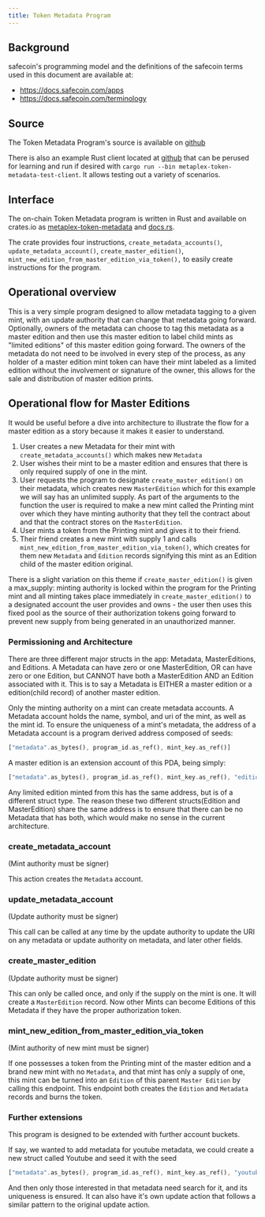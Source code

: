 ```yaml
---
title: Token Metadata Program
---
```


## Background

safecoin's programming model and the definitions of the safecoin terms used in this
document are available at:

- https://docs.safecoin.com/apps
- https://docs.safecoin.com/terminology

## Source

The Token Metadata Program's source is available on
[github](https://github.com/metaplex-foundation/metaplex)

There is also an example Rust client located at
[github](https://github.com/metaplex-foundation/metaplex/tree/master/rust/token-metadata/test/src/main.rs)
that can be perused for learning and run if desired with `cargo run --bin metaplex-token-metadata-test-client`. It allows testing out a variety of scenarios.

## Interface

The on-chain Token Metadata program is written in Rust and available on crates.io as
[metaplex-token-metadata](https://crates.io/crates/metaplex-token-metadata) and
[docs.rs](https://docs.rs/metaplex-token-metadata).

The crate provides four instructions, `create_metadata_accounts()`, `update_metadata_account()`, `create_master_edition()`, `mint_new_edition_from_master_edition_via_token(),` to easily create instructions for the program.

## Operational overview

This is a very simple program designed to allow metadata tagging to a given mint, with an update authority
that can change that metadata going forward. Optionally, owners of the metadata can choose to tag this metadata
as a master edition and then use this master edition to label child mints as "limited editions" of this master
edition going forward. The owners of the metadata do not need to be involved in every step of the process,
as any holder of a master edition mint token can have their mint labeled as a limited edition without
the involvement or signature of the owner, this allows for the sale and distribution of master edition prints.

## Operational flow for Master Editions

It would be useful before a dive into architecture to illustrate the flow for a master edition
as a story because it makes it easier to understand.

1. User creates a new Metadata for their mint with `create_metadata_accounts()` which makes new `Metadata`
2. User wishes their mint to be a master edition and ensures that there
   is only required supply of one in the mint.
3. User requests the program to designate `create_master_edition()` on their metadata,
   which creates new `MasterEdition` which for this example we will say has an unlimited supply. As
   part of the arguments to the function the user is required to make a new mint called the Printing mint over
   which they have minting authority that they tell the contract about and that the contract stores on the
   `MasterEdition`.
4. User mints a token from the Printing mint and gives it to their friend.
5. Their friend creates a new mint with supply 1 and calls `mint_new_edition_from_master_edition_via_token()`,
   which creates for them new `Metadata` and `Edition` records signifying this mint as an Edition child of
   the master edition original.

There is a slight variation on this theme if `create_master_edition()` is given a max_supply: minting authority
is locked within the program for the Printing mint and all minting takes place immediately in
`create_master_edition()` to a designated account the user provides and owns -
the user then uses this fixed pool as the source of their authorization tokens going forward to prevent new
supply from being generated in an unauthorized manner.

### Permissioning and Architecture

There are three different major structs in the app: Metadata, MasterEditions, and Editions. A Metadata can
have zero or one MasterEdition, OR can have zero or one Edition, but CANNOT have both a MasterEdition AND
an Edition associated with it. This is to say a Metadata is EITHER a master edition
or a edition(child record) of another master edition.

Only the minting authority on a mint can create metadata accounts. A Metadata account holds the name, symbol,
and uri of the mint, as well as the mint id. To ensure the uniqueness of
a mint's metadata, the address of a Metadata account is a program derived address composed of seeds:

```rust
["metadata".as_bytes(), program_id.as_ref(), mint_key.as_ref()]
```

A master edition is an extension account of this PDA, being simply:

```rust
["metadata".as_bytes(), program_id.as_ref(), mint_key.as_ref(), "edition".as_bytes()]
```

Any limited edition minted from this has the same address, but is of a different struct type. The reason
these two different structs(Edition and MasterEdition) share the same address is to ensure that there can
be no Metadata that has both, which would make no sense in the current architecture.

### create_metadata_account

(Mint authority must be signer)

This action creates the `Metadata` account.

### update_metadata_account

(Update authority must be signer)

This call can be called at any time by the update authority to update the URI on any metadata or
update authority on metadata, and later other fields.

### create_master_edition

(Update authority must be signer)

This can only be called once, and only if the supply on the mint is one. It will create a `MasterEdition` record.
Now other Mints can become Editions of this Metadata if they have the proper authorization token.

### mint_new_edition_from_master_edition_via_token

(Mint authority of new mint must be signer)

If one possesses a token from the Printing mint of the master edition and a brand new mint with no `Metadata`, and
that mint has only a supply of one, this mint can be turned into an `Edition` of this parent `Master Edition` by
calling this endpoint. This endpoint both creates the `Edition` and `Metadata` records and burns the token.

### Further extensions

This program is designed to be extended with further account buckets.

If say, we wanted to add metadata for youtube metadata, we could create a new struct called Youtube
and seed it with the seed

```rust
["metadata".as_bytes(), program_id.as_ref(), mint_key.as_ref(), "youtube".as_bytes()]
```

And then only those interested in that metadata need search for it, and its uniqueness is ensured. It can also
have it's own update action that follows a similar pattern to the original update action.
